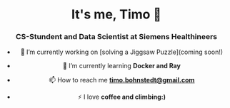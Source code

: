 <h1 align="center">It's me, Timo 👋</h1>
<center>
<h3 align="center">CS-Stundent and Data Scientist at Siemens Healthineers</h3>
  
 - 🔭 I’m currently working on [solving a Jiggsaw Puzzle](coming soon!)

- 🌱 I’m currently learning **Docker and Ray**

- 📫 How to reach me **timo.bohnstedt@gmail.com**

- ⚡ I love **coffee and climbing:)**
  
</center>








